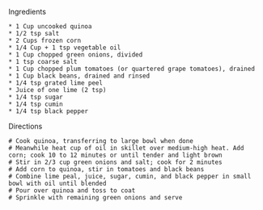 Ingredients

	* 1 Cup uncooked quinoa
	* 1/2 tsp salt
	* 2 Cups frozen corn
	* 1/4 Cup + 1 tsp vegetable oil
	* 1 Cup chopped green onions, divided
	* 1 tsp coarse salt
	* 1 Cup chopped plum tomatoes (or quartered grape tomatoes), drained
	* 1 Cup black beans, drained and rinsed
	* 1/4 tsp grated lime peel
	* Juice of one lime (2 tsp)
	* 1/4 tsp sugar
	* 1/4 tsp cumin
	* 1/4 tsp black pepper

Directions

	# Cook quinoa, transferring to large bowl when done
	# Meanwhile heat cup of oil in skillet over medium-high heat. Add corn; cook 10 to 12 minutes or until tender and light brown
	# Stir in 2/3 cup green onions and salt; cook for 2 minutes
	# Add corn to quinoa, stir in tomatoes and black beans
	# Combine lime peal, juice, sugar, cumin, and black pepper in small bowl with oil until blended
	# Pour over quinoa and toss to coat
	# Sprinkle with remaining green onions and serve
